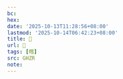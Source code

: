 ```yaml
---
bc:
hex:
date: '2025-10-13T11:28:56+08:00'
lastmod: '2025-10-14T06:42:23+08:00'
title: 󰟘
url: 󰟘
tags: [暳]
src: GHZR
note:
---
```

